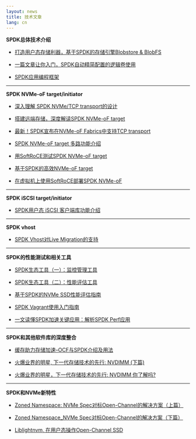 ```yaml
---
layout: news
title: 技术文章
lang: cn
---
```


**SPDK总体技术介绍**

* [打造用户态存储利器，基于SPDK的存储引擎Blobstore & BlobFS](https://mp.weixin.qq.com/s/jiS3jUNLeL0XzcljF8OhQA)

* [一篇文章让你入门，SPDK自动精简配置的逻辑卷使用](https://mp.weixin.qq.com/s?__biz=MzI3NDA4ODY4MA==&mid=2653334755&idx=1&sn=65adf4f6db28513f30b450c2da0edf7d&chksm=f0cb5b64c7bcd272f4524575737af666c25f6efc9bef5151178bdc59ed5d76c0d85c731dc841&token=431082989&lang=zh_CN#rd)

* [SPDK应用编程框架](https://mp.weixin.qq.com/s?__biz=MzI3NDA4ODY4MA==&mid=2653334735&idx=1&sn=b81c263cffc74cf42338d2edda371d2c&chksm=f0cb5b48c7bcd25e83634357c9dc667f02499e348382e011bac20fbc13f442ac58a1e1799704&token=431082989&lang=zh_CN#rd)

******

**SPDK NVMe-oF target/initiator**

* [深入理解 SPDK NVMe/TCP transport的设计](https://mp.weixin.qq.com/s?__biz=MzI3NDA4ODY4MA==&mid=2653335525&idx=1&sn=d4dc96bd800161e8a222279ca8396570&chksm=f0cb5862c7bcd1741bfbe1ee4c96dd200491f9c0c4d6a41a8299e0adf289f9a102b6780cd86f&token=1477511457&lang=zh_CN#rd)

* [搭建远端存储，深度解读SPDK NVMe-oF target](https://mp.weixin.qq.com/s/ohPaxAwmhGtuQQWz--J6WA)

* [最新！SPDK宣布在NVMe-oF Fabrics中支持TCP transport](https://mp.weixin.qq.com/s?__biz=MzI3NDA4ODY4MA==&mid=2653335028&idx=1&sn=7dccf7eef694b974ab841d136b265cde&chksm=f0cb5a73c7bcd365f9d1cece44630c11dda3d537a405f7f91359676f9c1e3fdb9e1ed9f550c9&token=431082989&lang=zh_CN#rd)

* [SPDK NVMe-oF target 多路功能介绍](https://mp.weixin.qq.com/s?__biz=MzI3NDA4ODY4MA==&mid=2653334954&idx=1&sn=7aa90dc8d2660b211cd353118570c8b6&chksm=f0cb5a2dc7bcd33b3dabcf17d2afbdd6c02597f48cbf64ce1f5144720061deff8d6e1d0ed44a&token=431082989&lang=zh_CN#rd)

* [用SoftRoCE测试SPDK NVMe-oF target](https://mp.weixin.qq.com/s?__biz=MzI3NDA4ODY4MA==&mid=2653334844&idx=1&sn=96383bab414ad4e6454c7d98707dc611&chksm=f0cb5abbc7bcd3adf9137b3dd444b5a2f50fcf55ad44cc6a5a8f7fd79f14aebfe954e148c97c&token=431082989&lang=zh_CN#rd)

* [基于SPDK的高效NVMe-oF target](https://mp.weixin.qq.com/s?__biz=MzI3NDA4ODY4MA==&mid=2653334751&idx=1&sn=eb13c596b3e938a093ef9dccc716dd97&chksm=f0cb5b58c7bcd24ee2c9a9d0a648f1dae83ab52d5449291af41655bc485be56f382809975aa7&token=431082989&lang=zh_CN#rd)

* [在虚拟机上使用SoftRoCE部署SPDK NVMe-oF](https://mp.weixin.qq.com/s?__biz=MzI3NDA4ODY4MA==&mid=2653334915&idx=1&sn=196ca1105b9da3b3358caa1d09f0f41f&chksm=f0cb5a04c7bcd31249703bc6ca703133cfb6d58283e4d0c3b00bf4ed4793a5f9f1cae57fda54&token=431082989&lang=zh_CN#rd)

******

**SPDK iSCSI target/initiator**

* [SPDK用户态 iSCSI 客户端库功能介绍](https://mp.weixin.qq.com/s/RHisv2B_9f6Ql5_7iKa_Yw)

******

**SPDK vhost**

* [SPDK Vhost对Live Migration的支持](https://mp.weixin.qq.com/s?__biz=MzI3NDA4ODY4MA==&mid=2653334939&idx=1&sn=012fb74c571aed8093a5a17a38381f8d&chksm=f0cb5a1cc7bcd30a869d87df0e6e7efe2491ec4f3c62eff6d028961e9c6d41d056f00c47c6f9&token=431082989&lang=zh_CN#rd)

******

**SPDK的性能测试和相关工具**

* [SPDK生态工具（一）：监控管理工具](https://mp.weixin.qq.com/s?__biz=MzI3NDA4ODY4MA==&mid=2653334766&idx=1&sn=dd332cc2549231b4e6998937b20de705&chksm=f0cb5b69c7bcd27f1ee55cf7c9c324f44f366d7fabf07e27eb00ecc3e94edb206ed1a7e2e2a1&token=431082989&lang=zh_CN#rd)

* [SPDK生态工具（二）：性能评估工具](https://mp.weixin.qq.com/s?__biz=MzI3NDA4ODY4MA==&mid=2653334791&idx=1&sn=ff411ed6f53524851c0ab76fb11b2858&chksm=f0cb5a80c7bcd396557501eb33ed83fff0a943f93d53f8eb7b766625958958b220cf6b97b7f5&token=431082989&lang=zh_CN#rd)

* [基于SPDK的NVMe SSD性能评估指南](https://mp.weixin.qq.com/s?__biz=MzI3NDA4ODY4MA==&mid=2653334990&idx=1&sn=2b8cc25a6271e96ad0499fa805d34404&chksm=f0cb5a49c7bcd35f0f52da024484769b75be2aefc96de5f8b4ec0266c60fe8c0a8c175331c4f&token=431082989&lang=zh_CN#rd)

* [SPDK Vagrant使用入门指南](https://mp.weixin.qq.com/s?__biz=MzI3NDA4ODY4MA==&mid=2653334821&idx=1&sn=b1032c8960cc66cbee77ed19f70a18af&chksm=f0cb5aa2c7bcd3b4db8389a1ced9d7e0493a868781fe29b26a8f69efa0a3f52e24a925691c86&token=431082989&lang=zh_CN#rd)

* [一文读懂SPDK加速关键应用：解析SPDK Perf应用](https://mp.weixin.qq.com/s?__biz=MzI3NDA4ODY4MA==&mid=2653335061&idx=1&sn=8c2bb8b1bf7d95d7ab3c0cf81bea0136&chksm=f0cb5992c7bcd084c6d1704e26033b7510b4986593b91a45743df2aea39596813511fa4b70ac&token=431082989&lang=zh_CN#rd)

******

**SPDK和其他软件库的深度整合**

* [缓存助力存储加速–OCF与SPDK介绍及用法](https://mp.weixin.qq.com/s?__biz=MzI3NDA4ODY4MA==&mid=2653335424&idx=1&sn=0f4dfc6c884cea4780c016902dab59e8&chksm=f0cb5807c7bcd111a815ded1bab1dd8260167c59eab71ba729e27ec1f76b266e23b5f1a08bf2&token=1477511457&lang=zh_CN#rd)

* [火爆业界的明星, 下一代存储技术的先行: NVDIMM (下篇)](https://mp.weixin.qq.com/s?__biz=MzI3NDA4ODY4MA==&mid=2653335297&idx=1&sn=15a97636a9789a0e804847c398de7ae6&pass_ticket=6pPQwgtuLLkHv4fBlZcTWzepH4S%2FWbUWUxESD8lfM6BTwdPB7U%2FMlij2UeHFvzDB)

* [火爆业界的明星，下一代存储技术的先行: NVDIMM 你了解吗?](https://mp.weixin.qq.com/s?__biz=MzI3NDA4ODY4MA==&mid=2653335049&idx=1&sn=e3523d28b4e3d79c5584c20d04432e24&pass_ticket=6pPQwgtuLLkHv4fBlZcTWzepH4S%2FWbUWUxESD8lfM6BTwdPB7U%2FMlij2UeHFvzDB)

******

**SPDK和NVMe新特性**

* [Zoned Namespace: NVMe Spec对标Open-Channel的解决方案（上篇）](https://mp.weixin.qq.com/s?__biz=MzI3NDA4ODY4MA==&mid=2653335330&idx=1&sn=db1821b20312a6a8ed627adf3c897eda&chksm=f0cb58a5c7bcd1b3e21fd4b0c1c57eb5981ae13d2624be9fa359c35f89b4182d69e9aa70bb1b&mpshare=1&scene=1&srcid=04100n8cVU4929zrWL7Ickmp&pass_ticket=I08wxcYqrorlEm9aY2xig3IeNMZGBl2nIICys%2BEBjYLRUYNzPhBPFQ%2FIe5HOO1dk#rd)

* [Zoned Namespace_NVMe Spec对标Open-Channel的解决方案（下篇）](https://mp.weixin.qq.com/s?__biz=MzI3NDA4ODY4MA==&mid=2653335343&idx=1&sn=94a07928e66b388c54b470d5551cf990&chksm=f0cb58a8c7bcd1beec8c85abfee9564a7f9be01e10011dacb870e2cd8d0ad2a8cb2d8889a177&mpshare=1&scene=1&srcid=&pass_ticket=I08wxcYqrorlEm9aY2xig3IeNMZGBl2nIICys%2BEBjYLRUYNzPhBPFQ%2FIe5HOO1dk#rd)

* [Liblightnvm, 在用户态操作Open-Channel SSD](https://mp.weixin.qq.com/s/wVfVhDvF8b0owlUxNjPLXw)
